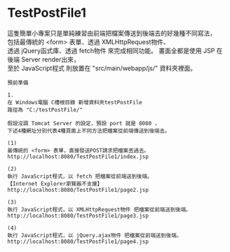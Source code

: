 ﻿# TestPostFile1

這隻簡單小專案只是單純練習由前端把檔案傳送到後端去的好幾種不同寫法，  
包括最傳統的 &lt;form&gt; 表單、透過 XMLHttpRequest物件、  
透過 jQuery函式庫、透過 fetch物件 來完成相同功能。
畫面全都是使用 JSP 在後端 Server render出來，  
至於 JavaScript程式 則放置在 "src/main/webapp/js/" 資料夾裡面。  

```no-highlight
預前準備

1.
在 Windows電腦 C槽根目錄 新增資料夾testPostFile
路徑為 "C:/testPostFile/"

假設沒調 Tomcat Server 的設定，預設 port 就是 8080 ，
下述4種網址分別代表4種頁面上不同方法把檔案從前端傳送到後端去。

(1)
最傳統的 <form> 表單，直接發送POST請求把檔案丟過去。
http://localhost:8080/TestPostFile1/index.jsp

(2)
執行 JavaScript程式，以 fetch 把檔案從前端送到後端。
【Internet Explorer瀏覽器不支援】
http://localhost:8080/TestPostFile1/page2.jsp

(3)
執行 JavaScript程式，以 XMLHttpRequest物件 把檔案從前端送到後端。
http://localhost:8080/TestPostFile1/page3.jsp

(4)
執行 JavaScript程式，以 jQuery.ajax物件 把檔案從前端送到後端。
http://localhost:8080/TestPostFile1/page4.jsp
```